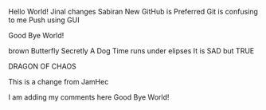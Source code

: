 Hello World!
Jinal changes
Sabiran
New
GitHub is Preferred
Git is confusing to me
Push using GUI

Good Bye World!

brown
Butterfly
Secretly A Dog
Time runs under elipses
It is SAD but TRUE




DRAGON OF CHAOS

This is a change from JamHec



I am adding my comments here
Good Bye World!

